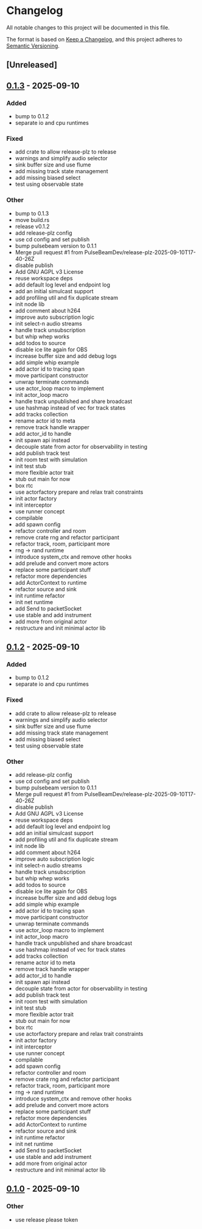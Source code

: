 # Changelog

All notable changes to this project will be documented in this file.

The format is based on [Keep a Changelog](https://keepachangelog.com/en/1.0.0/),
and this project adheres to [Semantic Versioning](https://semver.org/spec/v2.0.0.html).

## [Unreleased]

## [0.1.3](https://github.com/PulseBeamDev/pulsebeam/releases/tag/pulsebeam-v0.1.3) - 2025-09-10

### Added

- bump to 0.1.2
- separate io and cpu runtimes

### Fixed

- add crate to allow release-plz to release
- warnings and simplify audio selector
- sink buffer size and use flume
- add missing track state management
- add missing biased select
- test using observable state

### Other

- bump to 0.1.3
- move build.rs
- release v0.1.2
- add release-plz config
- use cd config and set publish
- bump pulsebeam version to 0.1.1
- Merge pull request #1 from PulseBeamDev/release-plz-2025-09-10T17-40-26Z
- disable publish
- Add GNU AGPL v3 License
- reuse workspace deps
- add default log level and endpoint log
- add an initial simulcast support
- add profiling util and fix duplicate stream
- init node lib
- add comment about h264
- improve auto subscription logic
- init select-n audio streams
- handle track unsubscription
- but whip whep works
- add todos to source
- disable ice lite again for OBS
- increase buffer size and add debug logs
- add simple whip example
- add actor id to tracing span
- move participant constructor
- unwrap terminate commands
- use actor_loop macro to implement
- init actor_loop macro
- handle track unpublished and share broadcast
- use hashmap instead of vec for track states
- add tracks collection
- rename actor id to meta
- remove track handle wrapper
- add actor_id to handle
- init spawn api instead
- decouple state from actor for observability in testing
- add publish track test
- init room test with simulation
- init test stub
- more flexible actor trait
- stub out main for now
- box rtc
- use actorfactory prepare and relax trait constraints
- init actor factory
- init interceptor
- use runner concept
- compilable
- add spawn config
- refactor controller and room
- remove crate rng and refactor participant
- refactor track, room, participant more
- rng -> rand runtime
- introduce system_ctx and remove other hooks
- add prelude and convert more actors
- replace some participant stuff
- refactor more dependencies
- add ActorContext to runtime
- refactor source and sink
- init runtime refactor
- init net runtime
- add Send to packetSocket
- use stable and add instrument
- add more from original actor
- restructure and init minimal actor lib

## [0.1.2](https://github.com/PulseBeamDev/pulsebeam/releases/tag/pulsebeam-v0.1.2) - 2025-09-10

### Added

- bump to 0.1.2
- separate io and cpu runtimes

### Fixed

- add crate to allow release-plz to release
- warnings and simplify audio selector
- sink buffer size and use flume
- add missing track state management
- add missing biased select
- test using observable state

### Other

- add release-plz config
- use cd config and set publish
- bump pulsebeam version to 0.1.1
- Merge pull request #1 from PulseBeamDev/release-plz-2025-09-10T17-40-26Z
- disable publish
- Add GNU AGPL v3 License
- reuse workspace deps
- add default log level and endpoint log
- add an initial simulcast support
- add profiling util and fix duplicate stream
- init node lib
- add comment about h264
- improve auto subscription logic
- init select-n audio streams
- handle track unsubscription
- but whip whep works
- add todos to source
- disable ice lite again for OBS
- increase buffer size and add debug logs
- add simple whip example
- add actor id to tracing span
- move participant constructor
- unwrap terminate commands
- use actor_loop macro to implement
- init actor_loop macro
- handle track unpublished and share broadcast
- use hashmap instead of vec for track states
- add tracks collection
- rename actor id to meta
- remove track handle wrapper
- add actor_id to handle
- init spawn api instead
- decouple state from actor for observability in testing
- add publish track test
- init room test with simulation
- init test stub
- more flexible actor trait
- stub out main for now
- box rtc
- use actorfactory prepare and relax trait constraints
- init actor factory
- init interceptor
- use runner concept
- compilable
- add spawn config
- refactor controller and room
- remove crate rng and refactor participant
- refactor track, room, participant more
- rng -> rand runtime
- introduce system_ctx and remove other hooks
- add prelude and convert more actors
- replace some participant stuff
- refactor more dependencies
- add ActorContext to runtime
- refactor source and sink
- init runtime refactor
- init net runtime
- add Send to packetSocket
- use stable and add instrument
- add more from original actor
- restructure and init minimal actor lib

## [0.1.0](https://github.com/PulseBeamDev/pulsebeam/releases/tag/pulsebeam-v0.1.0) - 2025-09-10

### Other

- use release please token
